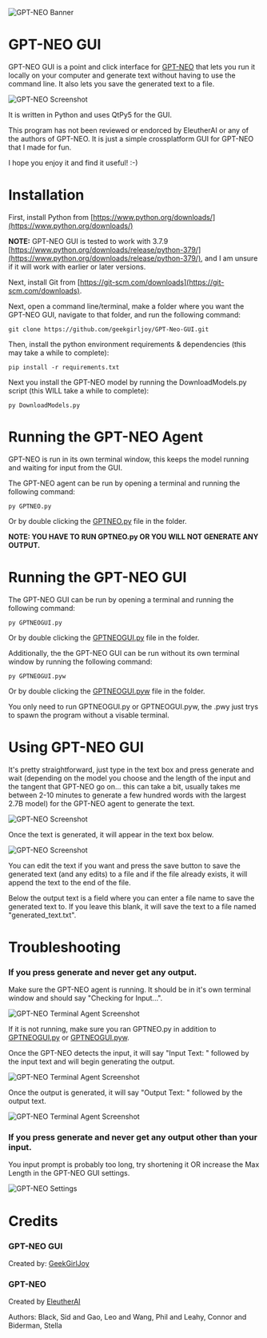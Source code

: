 ![GPT-NEO Banner](gui/repo/GPT-NEO-GUI.jpg)

# GPT-NEO GUI


GPT-NEO GUI is a point and click interface for [GPT-NEO](https://github.com/EleutherAI/gpt-neo) that lets you run it locally on your computer and generate text without having to use the command line. It also lets you save the generated text to a file. 

![GPT-NEO Screenshot](gui/repo/GUI_2.jpg)

It is written in Python and uses QtPy5 for the GUI.

This program has not been reviewed or endorced by EleutherAI or any of the authors of GPT-NEO. It is just a simple crossplatform GUI for GPT-NEO that I made for fun.

I hope you enjoy it and find it useful! :-)


# Installation

First, install Python from [https://www.python.org/downloads/](https://www.python.org/downloads/)

**NOTE:** GPT-NEO GUI is tested to work with 3.7.9 [https://www.python.org/downloads/release/python-379/](https://www.python.org/downloads/release/python-379/), and I am unsure if it will work with earlier or later versions.


Next, install Git from [https://git-scm.com/downloads](https://git-scm.com/downloads).

Next, open a command line/terminal, make a folder where you want the GPT-NEO GUI, navigate to that folder, and run the following command:

```
git clone https://github.com/geekgirljoy/GPT-Neo-GUI.git
```

Then, install the python environment requirements & dependencies (this may take a while to complete):

```
pip install -r requirements.txt
```

Next you install the GPT-NEO model by running the DownloadModels.py script (this WILL take a while to complete):

```
py DownloadModels.py
```


# Running the GPT-NEO Agent

GPT-NEO is run in its own terminal window, this keeps the model running and waiting for input from the GUI.

The GPT-NEO agent can be run by opening a terminal and running the following command:

```
py GPTNEO.py
```

Or by double clicking the [GPTNEO.py](GPTNEO.py) file in the folder.

**NOTE: YOU HAVE TO RUN GPTNEO.py OR YOU WILL NOT GENERATE ANY OUTPUT.**


# Running the GPT-NEO GUI

The GPT-NEO GUI can be run by opening a terminal and running the following command:

```
py GPTNEOGUI.py
```

Or by double clicking the [GPTNEOGUI.py](GPTNEOGUI.py) file in the folder.

Additionally, the the GPT-NEO GUI can be run without its own terminal window by running the following command:

```
py GPTNEOGUI.pyw
```
Or by double clicking the [GPTNEOGUI.pyw](GPTNEOGUI.pyw) file in the folder.

You only need to run GPTNEOGUI.py or GPTNEOGUI.pyw, the .pwy just trys to spawn the program without a visable terminal.


# Using GPT-NEO GUI

It's pretty straightforward, just type in the text box and press generate and wait (depending on the model you choose and the length of the input and the tangent that GPT-NEO go on... this can take a bit, usually takes me between 2-10 minutes to generate a few hundred words with the largest 2.7B model) for the GPT-NEO agent to generate the text. 

![GPT-NEO Screenshot](gui/repo/GUI_1.jpg)

Once the text is generated, it will appear in the text box below. 

![GPT-NEO Screenshot](gui/repo/GUI_2.jpg)

You can edit the text if you want and press the save button to save the generated text (and any edits) to a file and if the file already exists, it will append the text to the end of the file.

Below the output text is a field where you can enter a file name to save the generated text to. If you leave this blank, it will save the text to a file named "generated_text.txt".


# Troubleshooting

### If you press generate and never get any output.

Make sure the GPT-NEO agent is running. It should be in it's own terminal window and should say "Checking for Input...". 

![GPT-NEO Terminal Agent Screenshot](gui/repo/Terminal_1.jpg)

If it is not running, make sure you ran GPTNEO.py in addition to [GPTNEOGUI.py](GPTNEOGUI.py) or [GPTNEOGUI.pyw](GPTNEOGUI.pyw).

Once the GPT-NEO detects the input, it will say "Input Text: " followed by the input text and will begin generating the output.

![GPT-NEO Terminal Agent Screenshot](gui/repo/Terminal_2.jpg)

Once the output is generated, it will say "Output Text: " followed by the output text.

![GPT-NEO Terminal Agent Screenshot](gui/repo/Terminal_3.jpg)


### If you press generate and never get any output other than your input.

You input prompt is probably too long, try shortening it OR increase the Max Length in the GPT-NEO GUI settings.

![GPT-NEO Settings](gui/repo/GUI_3.jpg)



# Credits

### GPT-NEO GUI

Created by: [GeekGirlJoy](https://github.com/geekgirljoy)

### GPT-NEO

Created by [EleutherAI](https://github.com/EleutherAI/gpt-neo)

Authors: Black, Sid and Gao, Leo and Wang, Phil and Leahy, Connor and Biderman, Stella
